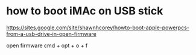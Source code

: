 # how to boot iMAc on USB stick

https://sites.google.com/site/shawnhcorey/howto-boot-apple-powerpcs-from-a-usb-drive-in-open-firmware

open firmware
cmd + opt + o + f